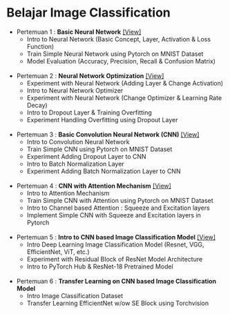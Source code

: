 # Belajar Image Classification

- Pertemuan 1 : **Basic Neural Network** [[View]](https://github.com/Muhammad-Yunus/Belajar-Image-Classification/tree/main/Pertemuan%201)
    - Intro to Neural Network (Basic Concept, Layer, Activation & Loss Function)
    - Train Simple Neural Network using Pytorch on MNIST Dataset
    - Model Evaluation (Accuracy, Precision, Recall & Confusion Matrix)<br><br>
- Pertemuan 2 : **Neural Network Optimization** [[View]](https://github.com/Muhammad-Yunus/Belajar-Image-Classification/tree/main/Pertemuan%202)
    - Experiment with Neural Network (Adding Layer & Change Activation)
    - Intro to Neural Network Optimizer
    - Experiment with Neural Network (Change Optimizer & Learning Rate Decay)
    - Intro to Dropout Layer & Training Overfitting 
    - Experiment Handling Overfitting using Dropout Layer<br><br>
- Pertemuan 3 : **Basic Convolution Neural Network (CNN)** [[View]](https://github.com/Muhammad-Yunus/Belajar-Image-Classification/tree/main/Pertemuan%203)
    - Intro to Convolution Neural Network
    - Train Simple CNN using Pytorch on MNIST Dataset
    - Experiment Adding Dropout Layer to CNN
    - Intro to Batch Normalization Layer
    - Experiment Adding Batch Normalization Layer to CNN<br><br>
- Pertemuan 4 : **CNN with Attention Mechanism** [[View]](https://github.com/Muhammad-Yunus/Belajar-Image-Classification/tree/main/Pertemuan%204)
    - Intro to Attention Mechanism
    - Train Simple CNN with Attention using Pytorch on MNIST Dataset
    - Intro to Channel based Attention : Squeeze and Excitation layers
    - Implement Simple CNN with Squeeze and Excitation layers in Pytorch<br><br>
- Pertemuan 5 : **Intro to CNN based Image Classification Model** [[View]](https://github.com/Muhammad-Yunus/Belajar-Image-Classification/tree/main/Pertemuan%205)
    - Intro Deep Learning Image Classification Model (Resnet, VGG, EfficientNet, ViT, etc.)
    - Experiment with Residual Block of ResNet Model Architecture
    - Intro to PyTorch Hub & ResNet-18 Pretrained Model<br><br>
- Pertemuan 6 : **Transfer Learning on CNN based Image Classification Model**
    - Intro Image Classification Dataset
    - Transfer Learning EfficientNet w/ow SE Block using Torchvision
